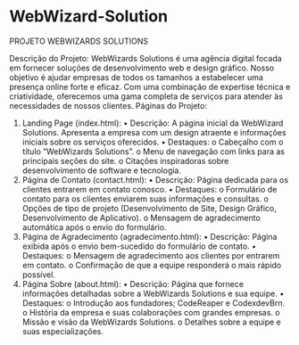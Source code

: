 # WebWizard-Solution
 PROJETO WEBWIZARDS SOLUTIONS

Descrição do Projeto:
WebWizards Solutions é uma agência digital focada em fornecer soluções de 
desenvolvimento web e design gráfico. Nosso objetivo é ajudar empresas de todos os 
tamanhos a estabelecer uma presença online forte e eficaz. Com uma combinação de 
expertise técnica e criatividade, oferecemos uma gama completa de serviços para atender 
às necessidades de nossos clientes.
Páginas do Projeto:
1. Landing Page (index.html):
• Descrição: A página inicial da WebWizard Solutions. Apresenta a empresa 
com um design atraente e informações iniciais sobre os serviços 
oferecidos.
• Destaques:
o Cabeçalho com o título “WebWizards Solutions”.
o Menu de navegação com links para as principais seções do site.
o Citações inspiradoras sobre desenvolvimento de software e 
tecnologia.
2. Página de Contato (contact.html):
• Descrição: Página dedicada para os clientes entrarem em contato 
conosco.
• Destaques:
o Formulário de contato para os clientes enviarem suas informações 
e consultas.
o Opções de tipo de projeto (Desenvolvimento de Site, Design 
Gráfico, Desenvolvimento de Aplicativo).
o Mensagem de agradecimento automática após o envio do 
formulário.
3. Página de Agradecimento (agradecimento.html):
• Descrição: Página exibida após o envio bem-sucedido do formulário de 
contato.
• Destaques:
o Mensagem de agradecimento aos clientes por entrarem em 
contato.
o Confirmação de que a equipe responderá o mais rápido possível.
4. Página Sobre (about.html):
• Descrição: Página que fornece informações detalhadas sobre a 
WebWizards Solutions e sua equipe.
• Destaques:
o Introdução aos fundadores; CodeReaper e CodexdevBrn.
o História da empresa e suas colaborações com grandes empresas.
o Missão e visão da WebWizards Solutions.
o Detalhes sobre a equipe e suas especializações.